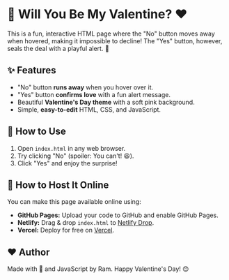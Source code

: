 # 💖 Will You Be My Valentine? ❤️

This is a fun, interactive HTML page where the "No" button moves away when hovered, making it impossible to decline! The "Yes" button, however, seals the deal with a playful alert. 🎉

## ✨ Features
- "No" button **runs away** when you hover over it.
- "Yes" button **confirms love** with a fun alert message.
- Beautiful **Valentine's Day theme** with a soft pink background.
- Simple, **easy-to-edit** HTML, CSS, and JavaScript.

## 📌 How to Use
1. Open `index.html` in any web browser.
2. Try clicking "No" (spoiler: You can't! 😆).
3. Click "Yes" and enjoy the surprise!

## 🚀 How to Host It Online
You can make this page available online using:
- **GitHub Pages:** Upload your code to GitHub and enable GitHub Pages.
- **Netlify:** Drag & drop `index.html` to [Netlify Drop](https://app.netlify.com/drop).
- **Vercel:** Deploy for free on [Vercel](https://vercel.com).

## ❤️ Author
Made with 💖 and JavaScript by Ram. 
Happy Valentine's Day! 😊  
